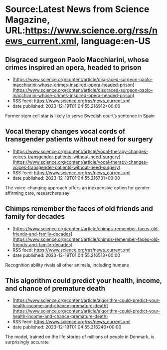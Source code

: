 # Source:Latest News from Science Magazine, URL:https://www.science.org/rss/news_current.xml, language:en-US

## Disgraced surgeon Paolo Macchiarini, whose crimes inspired an opera, headed to prison
 - [https://www.science.org/content/article/disgraced-surgeon-paolo-macchiarini-whose-crimes-inspired-opera-headed-prison](https://www.science.org/content/article/disgraced-surgeon-paolo-macchiarini-whose-crimes-inspired-opera-headed-prison)
 - RSS feed: https://www.science.org/rss/news_current.xml
 - date published: 2023-12-19T01:04:55.216912+00:00

Former stem cell star is likely to serve Swedish court’s sentence in Spain

## Vocal therapy changes vocal cords of transgender patients without need for surgery
 - [https://www.science.org/content/article/vocal-therapy-changes-voices-transgender-patients-without-need-surgery](https://www.science.org/content/article/vocal-therapy-changes-voices-transgender-patients-without-need-surgery)
 - RSS feed: https://www.science.org/rss/news_current.xml
 - date published: 2023-12-19T01:04:55.216731+00:00

The voice-changing approach offers an inexpensive option for gender-affirming care, researchers say

## Chimps remember the faces of old friends and family for decades
 - [https://www.science.org/content/article/chimps-remember-faces-old-friends-and-family-decades](https://www.science.org/content/article/chimps-remember-faces-old-friends-and-family-decades)
 - RSS feed: https://www.science.org/rss/news_current.xml
 - date published: 2023-12-19T01:04:55.216513+00:00

Recognition ability rivals all other animals, including humans

## This algorithm could predict your health, income, and chance of premature death
 - [https://www.science.org/content/article/algorithm-could-predict-your-health-income-and-chance-premature-death](https://www.science.org/content/article/algorithm-could-predict-your-health-income-and-chance-premature-death)
 - RSS feed: https://www.science.org/rss/news_current.xml
 - date published: 2023-12-19T01:04:55.216246+00:00

The model, trained on the life stories of millions of people in Denmark, is surprisingly accurate

